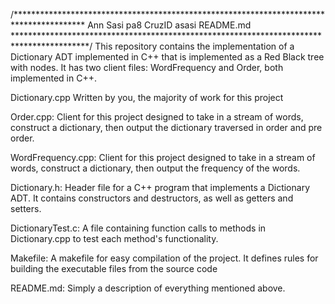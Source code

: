/****************************************************************************************
Ann Sasi
pa8
CruzID asasi
README.md
*****************************************************************************************/
This repository contains the implementation of a Dictionary ADT implemented in C++ that is implemented as a Red Black tree with nodes. It has two client files: WordFrequency and Order, both implemented in C++.


Dictionary.cpp Written by you, the majority of work for this project

Order.cpp: Client for this project designed to take in a stream of words, construct a dictionary, then output the dictionary traversed in order and pre order.

WordFrequency.cpp: Client for this project designed to take in a stream of words, construct a dictionary, then output the frequency of the words.

Dictionary.h: Header file for a C++ program that implements a Dictionary ADT. It contains constructors and destructors, as well as getters and setters.

DictionaryTest.c: A file containing function calls to methods in Dictionary.cpp to test each method's functionality.

Makefile: A makefile for easy compilation of the project. It defines rules for building the executable files from the source code

README.md: Simply a description of everything mentioned above.